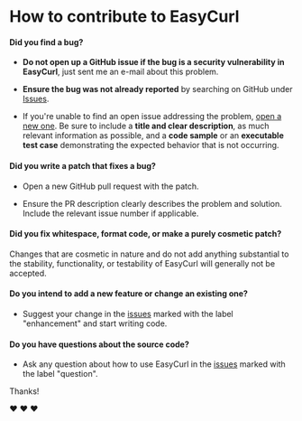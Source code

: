 # How to contribute to EasyCurl

#### **Did you find a bug?**

* **Do not open up a GitHub issue if the bug is a security vulnerability
  in EasyCurl**, just sent me an e-mail about this problem.

* **Ensure the bug was not already reported** by searching on GitHub under [Issues](https://github.com/LightAir/EasyCurl/issues).

* If you're unable to find an open issue addressing the problem, [open a new one](https://github.com/LightAir/EasyCurl/issues/new). Be sure to include a **title and clear description**, as much relevant information as possible, and a **code sample** or an **executable test case** demonstrating the expected behavior that is not occurring.

#### **Did you write a patch that fixes a bug?**

* Open a new GitHub pull request with the patch.

* Ensure the PR description clearly describes the problem and solution. Include the relevant issue number if applicable.

#### **Did you fix whitespace, format code, or make a purely cosmetic patch?**

Changes that are cosmetic in nature and do not add anything substantial to the stability, functionality, or testability of EasyCurl will generally not be accepted.

#### **Do you intend to add a new feature or change an existing one?**

* Suggest your change in the [issues](https://github.com/LightAir/EasyCurl/issues) marked with the label "enhancement" and start writing code.

#### **Do you have questions about the source code?**

* Ask any question about how to use EasyCurl in the [issues](https://github.com/LightAir/EasyCurl/issues) marked with the label "question".

Thanks!

:heart: :heart: :heart:
